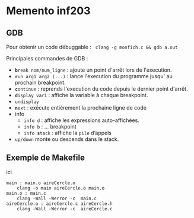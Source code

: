 <h1>Memento inf203</h1>
<h2>GDB</h2>

<p>Pour obtenir un code débuggable : <code> clang -g monfich.c && gdb a.out</code></p>

Principales commandes de GDB :
* <code><strong>b</strong>reak nom/num_ligne</code> : ajoute un point d'arrêt lors de l'execution.
* <code><strong>r</strong>un arg1 arg2 (...)</code> : lance l'execution du programme jusqu' au prochain breakpoint. <!-- * <abbr title="HyperText Markup Language">HTML</abbr> SURVOL-->
* <code><strong>c</strong>ontinue</code> : reprends l'execution du code depuis le dernier point d'arrêt.
* <code><strong>d</strong>isplay var1</code> : affiche la variable à chaque breakpoint.
* <code>undisplay</code>
* <code><strong>n</strong>ext</code> : exécute entièrement la prochaine ligne de code
* info
    * <code>info d</code> : affiche les expressions auto-affichées.
    * <code>info b</code> : ... breakpoint
    * <code>info <strong>s</strong>tack</code> : affiche la `pile` d’appels
* <code>up/down</code> monte ou descends dans le stack.

<h2>Exemple de Makefile</h2>

ici 
<pre><code>main : main.o aireCercle.o
    clang -o main aireCercle.o main.o
main.o : main.c
    clang -Wall -Werror -c  main.c
aireCercle.o : aireCercle.c aireCercle.h
    clang -Wall -Werror -c  aireCercle.c
</code></pre>
